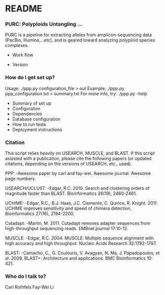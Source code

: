 # README #

### PURC: Polyploids Untangling ... ###
PURC is a pipeline for extracting alleles from amplicon-sequencing data (PacBio, Illumina,...etc), and is geared toward analyzing polyploid species complexes.

* Work flow

* Version


### How do I get set up? ###
Usage: ./ppp.py configuration_file > out
Example: ./ppp.py ppp_configuration.txt > summary.txt
For more info, try: ./ppp.py -help

* Summary of set up
* Configuration
* Dependencies
* Database configuration
* How to run tests
* Deployment instructions

### Citation ###

This script relies heavily on USEARCH, MUSCLE, and BLAST.
If this script assisted with a publication, please cite the following papers
(or updated citations, depending on the versions of USEARCH, etc., used).

PPP: 
-Awesome paper by carl and fay-wei. Awesome journal. Awesome page numbers.

USEARCH/UCLUST: 
-Edgar, R.C. 2010. Search and clustering orders of magnitude faster than BLAST. 
Bioinformatics 26(19), 2460-2461.

UCHIME:
-Edgar, R.C., B.J. Haas, J.C. Clemente, C. Quince, R. Knight. 2011. 
UCHIME improves sensitivity and speed of chimera detection, Bioinformatics 27(16), 2194-2200.

Cutadapt:
-Martin, M. 2011. Cutadapt removes adapter sequences from high-throughput sequencing reads. 
EMBnet.journal 17:10-12.

MUSCLE:
-Edgar, R.C. 2004. MUSCLE: Multiple sequence alignment with high accuracy and high throughput. 
Nucleic Acids Research 32:1792-1797.

BLAST: 
-Camacho, C., G. Coulouris, V. Avagyan, N. Ma, J. Papadopoulos, et al. 2009. 
BLAST+: Architecture and applications. BMC Bioinformatics 10: 421.

### Who do I talk to? ###

Carl Rothfels
Fay-Wei Li